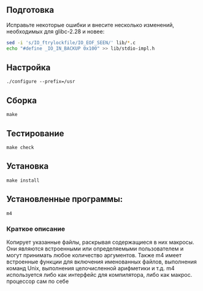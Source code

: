<package-info :package="package" showsbu2></package-info>
<script>
                new Vue({
                el: '#main',
                data: { package: {} },
                mounted: function () {
                                this.getPackage('m4');
                },

                methods: {
                        getPackage: function(name) {
                                        getPackage(name)
                                        .then(response => this.package = response);
                        },
                }
  })
</script>

## Подготовка

Исправьте некоторые ошибки и внесите несколько изменений, необходимых для glibc-2.28 и новее:

```bash
sed -i 's/IO_ftrylockfile/IO_EOF_SEEN/' lib/*.c
echo "#define _IO_IN_BACKUP 0x100" >> lib/stdio-impl.h
```

## Настройка
```
./configure --prefix=/usr
```

## Сборка

```
make
```

## Тестирование
```
make check
```

## Установка
```
make install
```

## Установленные программы:
`m4`

### Краткое описание
Копирует указанные файлы, раскрывая содержащиеся в них макросы. Они являются встроенными или определяемыми пользователем и могут принимать любое количество аргументов. Также m4 имеет встроенные функции для включения именованных файлов, выполнения команд Unix, выполнения целочисленной арифметики и т.д. m4 используется либо как интерфейс для компилятора, либо как макрос. процессор сам по себе

